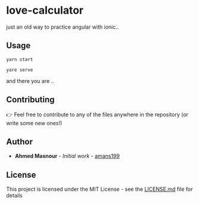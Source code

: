 ﻿# love-calculator
just an old way to practice angular with ionic..

## Usage
```
yarn start 
```
```
yare serve 
```
and there you are ..

## Contributing

👉 Feel free to contribute to any of the files anywhere in the repository (or write some new ones!)

## Author

* **Ahmed Masnour** - *Initial work* - [amans199](https://github.com/amans199)

## License

This project is licensed under the MIT License - see the [LICENSE.md](LICENSE.md) file for details
